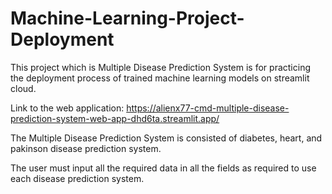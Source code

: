 # Machine-Learning-Project-Deployment

This project which is Multiple Disease Prediction System is for practicing the deployment process of trained machine learning models on streamlit cloud.

Link to the web application: https://alienx77-cmd-multiple-disease-prediction-system-web-app-dhd6ta.streamlit.app/

The Multiple Disease Prediction System is consisted of diabetes, heart, and pakinson disease prediction system. 

The user must input all the required data in all the fields as required to use each disease prediction system.
